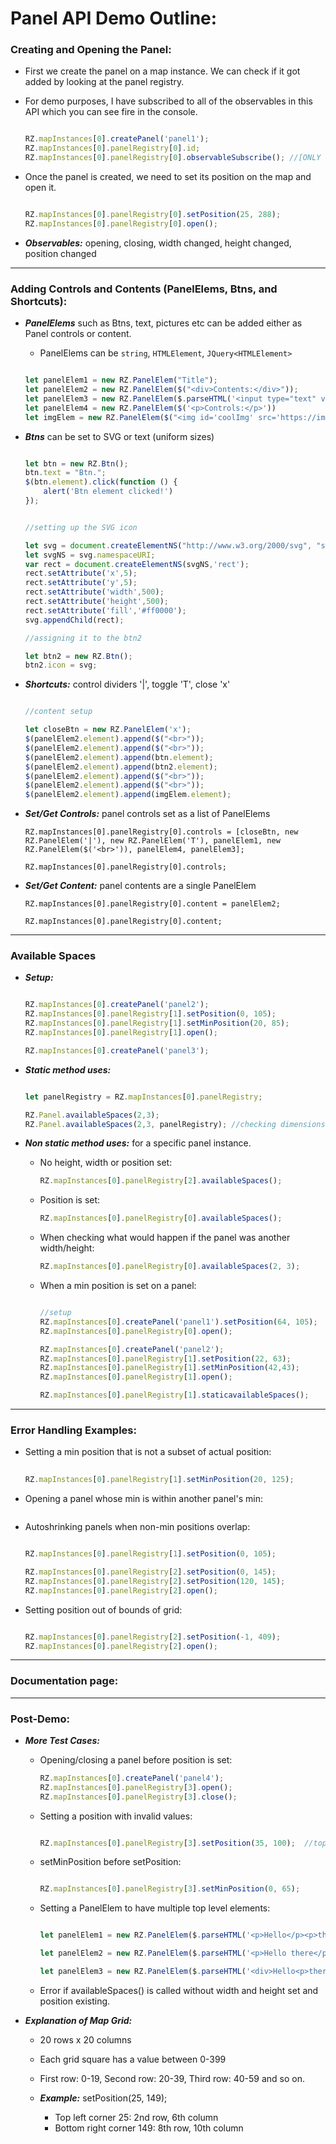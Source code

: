 # Panel API Demo Outline:

### Creating and Opening the Panel:

- First we create the panel on a map instance. We can check if it got added by looking at the panel registry.
- For demo purposes, I have subscribed to all of the observables in this API which you can see fire in the console.
    ```javascript

    RZ.mapInstances[0].createPanel('panel1');
    RZ.mapInstances[0].panelRegistry[0].id;
    RZ.mapInstances[0].panelRegistry[0].observableSubscribe(); //[ONLY FOR DEMO PURPOSES]
    
    ```        

- Once the panel is created, we need to set its position on the map and open it. 
    ```javascript

    RZ.mapInstances[0].panelRegistry[0].setPosition(25, 288);
    RZ.mapInstances[0].panelRegistry[0].open();

    ```

- ***Observables:*** opening, closing, width changed, height changed, position changed

---

### Adding Controls and Contents (PanelElems, Btns, and Shortcuts):

- ***PanelElems*** such as Btns, text, pictures etc can be added either as Panel controls or content.
    - PanelElems can be `string`, `HTMLElement`, `JQuery<HTMLElement>`
    

    ```javascript

    let panelElem1 = new RZ.PanelElem("Title");
    let panelElem2 = new RZ.PanelElem($("<div>Contents:</div>"));
    let panelElem3 = new RZ.PanelElem($.parseHTML('<input type="text" value="Search..." id="coolInput"></input>'));
    let panelElem4 = new RZ.PanelElem($('<p>Controls:</p>'))
    let imgElem = new RZ.PanelElem($("<img id='coolImg' src='https://images.pexels.com/photos/240040/pexels-photo-240040.jpeg?auto=compress&cs=tinysrgb&h=350'></img>"));

    ```
    
- ***Btns*** can be set to SVG or text (uniform sizes)

    ```javascript

    let btn = new RZ.Btn();
    btn.text = "Btn.";
    $(btn.element).click(function () {
        alert('Btn element clicked!')
    });

    
    //setting up the SVG icon

    let svg = document.createElementNS("http://www.w3.org/2000/svg", "svg");
    let svgNS = svg.namespaceURI;
    var rect = document.createElementNS(svgNS,'rect');
    rect.setAttribute('x',5);
    rect.setAttribute('y',5);
    rect.setAttribute('width',500);
    rect.setAttribute('height',500);
    rect.setAttribute('fill','#ff0000');
    svg.appendChild(rect);

    //assigning it to the btn2

    let btn2 = new RZ.Btn();
    btn2.icon = svg;

    ```

- ***Shortcuts:***  control dividers '|', toggle 'T', close 'x'

    ```javascript

    //content setup

    let closeBtn = new RZ.PanelElem('x');
    $(panelElem2.element).append($("<br>"));
    $(panelElem2.element).append($("<br>"));
    $(panelElem2.element).append(btn.element);
    $(panelElem2.element).append(btn2.element);
    $(panelElem2.element).append($("<br>"));
    $(panelElem2.element).append($("<br>"));
    $(panelElem2.element).append(imgElem.element);

    ```


- ***Set/Get Controls:***  panel controls set as a list of PanelElems
    
    `RZ.mapInstances[0].panelRegistry[0].controls = [closeBtn, new RZ.PanelElem('|'), new RZ.PanelElem('T'), panelElem1, new RZ.PanelElem($('<br>')), panelElem4, panelElem3];`

    `RZ.mapInstances[0].panelRegistry[0].controls;`

- ***Set/Get Content:*** panel contents are a single PanelElem
    
    `RZ.mapInstances[0].panelRegistry[0].content = panelElem2;`

    `RZ.mapInstances[0].panelRegistry[0].content;`

---

### Available Spaces 

- ***Setup:*** 

    ```javascript

    RZ.mapInstances[0].createPanel('panel2');
    RZ.mapInstances[0].panelRegistry[1].setPosition(0, 105);
    RZ.mapInstances[0].panelRegistry[1].setMinPosition(20, 85);
    RZ.mapInstances[0].panelRegistry[1].open();

    RZ.mapInstances[0].createPanel('panel3');


    ```

- ***Static method uses:***

    ```javascript

    let panelRegistry = RZ.mapInstances[0].panelRegistry;

    RZ.Panel.availableSpaces(2,3);    
    RZ.Panel.availableSpaces(2,3, panelRegistry); //checking dimensions for specific map instance

    ```

- ***Non static method uses:*** for a specific panel instance. 

    - No height, width or position set: 
        ```javascript
        RZ.mapInstances[0].panelRegistry[2].availableSpaces();
        ````
    
    - Position is set: 
        ```javascript
        RZ.mapInstances[0].panelRegistry[0].availableSpaces();
        ```
    
    - When checking what would happen if the panel was another width/height: 
        ```javascript
        RZ.mapInstances[0].panelRegistry[0].availableSpaces(2, 3);
        ```
    
    - When a min position is set on a panel: 
        ```javascript

        //setup
        RZ.mapInstances[0].createPanel('panel1').setPosition(64, 105);
        RZ.mapInstances[0].panelRegistry[0].open();

        RZ.mapInstances[0].createPanel('panel2');
        RZ.mapInstances[0].panelRegistry[1].setPosition(22, 63);
        RZ.mapInstances[0].panelRegistry[1].setMinPosition(42,43);
        RZ.mapInstances[0].panelRegistry[1].open();

        RZ.mapInstances[0].panelRegistry[1].staticavailableSpaces();

        ```

---

### Error Handling Examples:

- Setting a min position that is not a subset of actual position: 

    ```javascript
        
    RZ.mapInstances[0].panelRegistry[1].setMinPosition(20, 125);

    ```

- Opening a panel whose min is within another panel's min: 
    ```javascript
    

    ```

- Autoshrinking panels when non-min positions overlap: 
    ```javascript
    
    RZ.mapInstances[0].panelRegistry[1].setPosition(0, 105);

    RZ.mapInstances[0].panelRegistry[2].setPosition(0, 145);
    RZ.mapInstances[0].panelRegistry[2].setPosition(120, 145);
    RZ.mapInstances[0].panelRegistry[2].open();
    

    ```

- Setting position out of bounds of grid:
    ```javascript

    RZ.mapInstances[0].panelRegistry[2].setPosition(-1, 409);
    RZ.mapInstances[0].panelRegistry[2].open();

    ```

---

### Documentation page: 

---

### Post-Demo:

- ***More Test Cases:*** 

    - Opening/closing a panel before position is set:
        ```javascript    
        RZ.mapInstances[0].createPanel('panel4');
        RZ.mapInstances[0].panelRegistry[3].open();
        RZ.mapInstances[0].panelRegistry[3].close();

        ```
    
    - Setting a position with invalid values:
        ```javascript

        RZ.mapInstances[0].panelRegistry[3].setPosition(35, 100);  //topLeft is at 6th column, bottomRight is at 1st column!

        ```

    - setMinPosition before setPosition: 
        ```javascript

        RZ.mapInstances[0].panelRegistry[3].setMinPosition(0, 65);

        ```
    
    - Setting a PanelElem to have multiple top level elements:
        ```javascript

        let panelElem1 = new RZ.PanelElem($.parseHTML('<p>Hello</p><p>there</p>')); //doesn't work

        let panelElem2 = new RZ.PanelElem($.parseHTML('<p>Hello there</p>')); //works

        let panelElem3 = new RZ.PanelElem($.parseHTML('<div>Hello<p>there</p></div>')); //works

        ```
    
    - Error if availableSpaces() is called without width and height set and position existing.

- ***Explanation of Map Grid:***
    
    - 20 rows x 20 columns
    - Each grid square has a value between 0-399
    - First row: 0-19, Second row: 20-39, Third row: 40-59 and so on. 

    - ***Example:*** setPosition(25, 149); 
        - Top left corner 25: 2nd row, 6th column
        - Bottom right corner 149: 8th row, 10th column